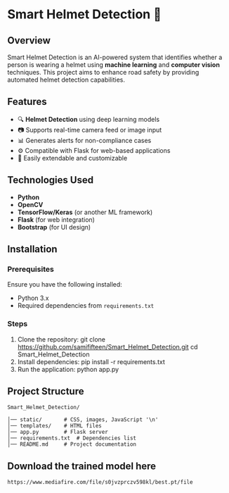 # Smart Helmet Detection 🚀

## Overview
Smart Helmet Detection is an AI-powered system that identifies whether a person is wearing a helmet using **machine learning** and **computer vision** techniques. This project aims to enhance road safety by providing automated helmet detection capabilities.

## Features
- 🔍 **Helmet Detection** using deep learning models
- 📷 Supports real-time camera feed or image input
- 📊 Generates alerts for non-compliance cases
- ⚙️ Compatible with Flask for web-based applications
- 📌 Easily extendable and customizable

## Technologies Used
- **Python**
- **OpenCV**
- **TensorFlow/Keras** (or another ML framework)
- **Flask** (for web integration)
- **Bootstrap** (for UI design)

## Installation
### Prerequisites
Ensure you have the following installed:
- Python 3.x
- Required dependencies from `requirements.txt`

### Steps
1. Clone the repository:
   git clone https://github.com/samififteen/Smart_Helmet_Detection.git
   cd Smart_Helmet_Detection
2. Install dependencies:
    pip install -r requirements.txt
3. Run the application:
    python app.py

## Project Structure
```
Smart_Helmet_Detection/
```
    │── static/       # CSS, images, JavaScript '\n'
    │── templates/    # HTML files
    │── app.py        # Flask server
    │── requirements.txt  # Dependencies list
    │── README.md     # Project documentation
    
## Download the trained model here
    https://www.mediafire.com/file/s0jvzprczv598kl/best.pt/file